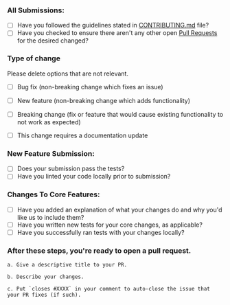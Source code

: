 ### All Submissions:

- [ ] Have you followed the guidelines stated in [CONTRIBUTING.md](https://github.com/dot-agent/dotserve/blob/main/CONTRIBUTING.md) file?
- [ ] Have you checked to ensure there aren't any other open [Pull Requests](https://github.com/dot-agent/dotserve/pulls ) for the desired changed?

<!-- You can erase any parts of this template not applicable to your Pull Request. -->

### Type of change

Please delete options that are not relevant.

- [ ] Bug fix (non-breaking change which fixes an issue)
- [ ] New feature (non-breaking change which adds functionality)
- [ ] Breaking change (fix or feature that would cause existing functionality to not work as expected)
- [ ] This change requires a documentation update


### New Feature Submission:

- [ ] Does your submission pass the tests? 
- [ ] Have you linted your code locally prior to submission?

### Changes To Core Features:

- [ ] Have you added an explanation of what your changes do and why you'd like us to include them?
- [ ] Have you written new tests for your core changes, as applicable?
- [ ] Have you successfully ran tests with your changes locally?

### **After** these steps, you're ready to open a pull request.

    a. Give a descriptive title to your PR.

    b. Describe your changes.

    c. Put `closes #XXXX` in your comment to auto-close the issue that your PR fixes (if such).

